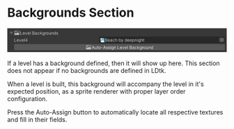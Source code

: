 # Backgrounds Section
![Section](../../images/unity/inspector/LevelBackgrounds.png)

If a level has a background defined, then it will show up here. This section does not appear if no backgrounds are defined in LDtk.

When a level is built, this background will accompany the level in it's expected position, as a sprite renderer with proper layer order configuration.

Press the Auto-Assign button to automatically locate all respective textures and fill in their fields.

